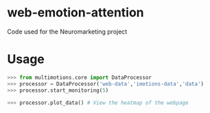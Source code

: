 # web-emotion-attention
Code used for the Neuromarketing project 

# Usage

```python
>>> from multimotions.core import DataProcessor
>>> processor = DataProcessor('web-data','imotions-data','data')
>>> processor.start_monitoring(5)

>>> processor.plot_data() # View the heatmap of the webpage 
```